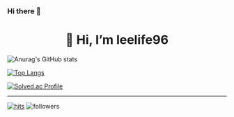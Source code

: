 ### Hi there 👋

  <div align=center><h1>👋 Hi, I’m leelife96 </h1></div>


      
   ![Anurag's GitHub stats](https://github-readme-stats.vercel.app/api?username=leelife96&theme=github_dark_dimmed&show_icons=true)
   
   [![Top Langs](https://github-readme-stats.vercel.app/api/top-langs/?username=leelife96&layout=compact&theme=dracula)](https://github.com/metleeha)

  [![Solved.ac Profile](http://mazassumnida.wtf/api/generate_badge?boj=leelife96)](https://solved.ac/leelife96)

<hr>
 
[![hits](https://hits.seeyoufarm.com/api/count/incr/badge.svg?url=https%3A%2F%2Fgithub.com%2Fohbyul&count_bg=%237A7A7A&title_bg=%23FFADCC&icon=reverbnation.svg&icon_color=%23FF0000&title=hits&edge_flat=false)](https://hits.seeyoufarm.com)
![followers](https://img.shields.io/github/followers/ohbyul?style=social)
 

